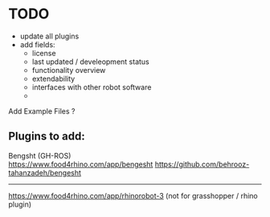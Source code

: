 
# TODO

- update all plugins 
- add fields: 
    - license 
    - last updated / develeopment status
    - functionality overview 
    - extendability
    - interfaces with other robot software
    - 
Add Example Files ? 


## Plugins to add:

Bengsht (GH-ROS)  
https://www.food4rhino.com/app/bengesht
https://github.com/behrooz-tahanzadeh/bengesht  


___

https://www.food4rhino.com/app/rhinorobot-3 (not for grasshopper / rhino plugin)  